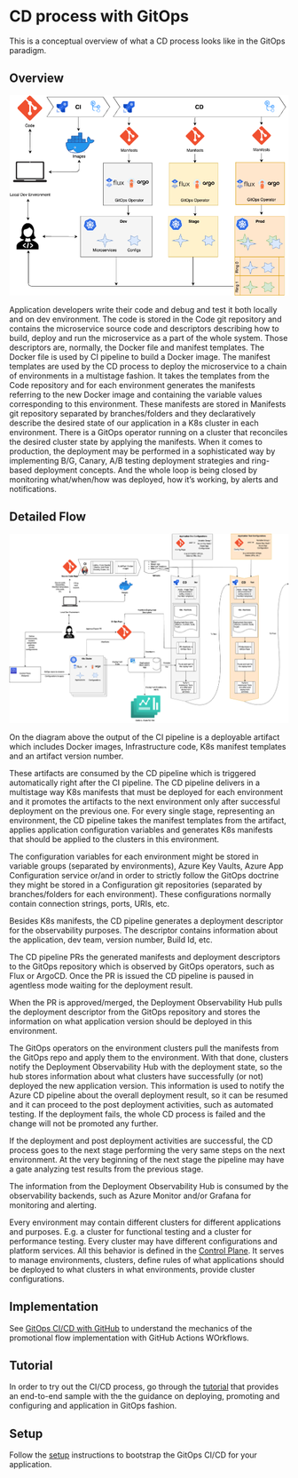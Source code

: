 # CD process with GitOps  

This is a conceptual overview of what a CD process looks like in the GitOps paradigm.

## Overview

![simple-flow](./images/gitops-CD-Simple-Flow.drawio.png)

Application developers write their code and debug and test it both locally and on dev environment. The code is stored in the Code git repository and contains the microservice source code and descriptors describing how to build, deploy and run the microservice as a part of the whole system. Those descriptors are, normally, the Docker file and manifest templates. The Docker file is used by CI pipeline to build a Docker image. The manifest templates are used by the CD process to deploy the microservice to a chain of environments in a multistage fashion. It takes the templates from the Code repository and for each environment generates the manifests referring to the new Docker image and containing the variable values corresponding to this environment. These manifests are stored in Manifests git repository separated by branches/folders and they declaratively describe the desired state of our application in a K8s cluster in each environment. There is a GitOps operator running on a cluster that reconciles the desired cluster state by applying the manifests. When it comes to production, the deployment may be performed in a sophisticated way by implementing B/G, Canary, A/B testing deployment strategies and ring-based deployment concepts. And the whole loop is being closed by monitoring what/when/how was deployed, how it’s working, by alerts and notifications.

## Detailed Flow

![detailed-flow](./images/gitops-CD-Detailed-Flow.drawio.png)

On the diagram above the output of the CI pipeline is a deployable artifact which includes Docker images, Infrastructure code, K8s manifest templates and an artifact version number.

These artifacts are consumed by the CD pipeline which is triggered automatically right after the CI pipeline. The CD pipeline delivers in a multistage way K8s manifests that must be deployed for each environment and it promotes the artifacts to the next environment only after successful deployment on the previous one. For every single stage, representing an environment, the CD pipeline takes the manifest templates from the artifact, applies application configuration variables and generates K8s manifests that should be applied to the clusters in this environment.  

The configuration variables for each environment might be stored in variable groups (separated by environments), Azure Key Vaults, Azure App Configuration service or/and in order to strictly follow the GitOps doctrine they might be stored in a Configuration git repositories (separated by branches/folders for each environment). These configurations normally contain connection strings, ports, URIs, etc.

Besides K8s manifests, the CD pipeline generates a deployment descriptor for the observability purposes. The descriptor contains information about the application, dev team, version number, Build Id, etc.

The CD pipeline PRs the generated manifests and deployment descriptors to the GitOps repository which is observed by GitOps operators, such as Flux or ArgoCD. Once the PR is issued the CD pipeline is paused in agentless mode waiting for the deployment result.

When the PR is approved/merged, the Deployment Observability Hub pulls the deployment descriptor from the GitOps repository and stores the information on what application version should be deployed in this environment.

The GitOps operators on the environment clusters pull the manifests from the GitOps repo and apply them to the environment. With that done, clusters notify the Deployment Observability Hub with the deployment state, so the hub stores information about what clusters have successfully (or not) deployed the new application version. This information is used to notify the Azure CD pipeline about the overall deployment result, so it can be resumed and it can proceed to the post deployment activities, such as automated testing. If the deployment fails, the whole CD process is failed and the change will not be promoted any further.

If the deployment and post deployment activities are successful, the CD process goes to the next stage performing the very same steps on the next environment. At the very beginning of the next stage the pipeline may have a gate analyzing test results from the previous stage.

The information from the Deployment Observability Hub is consumed by the observability backends, such as Azure Monitor and/or Grafana for monitoring and alerting.

Every environment may contain different clusters for different applications and purposes. E.g. a cluster for functional testing and a cluster for performance testing. Every cluster may have different configurations and platform services. All this behavior is defined in the [Control Plane](https://learn.microsoft.com/en-us/azure/azure-arc/kubernetes/conceptual-workload-management#high-level-flow). It serves to manage environments, clusters, define rules of what applications should be deployed to what clusters in what environments, provide cluster configurations.

## Implementation

See [GitOps CI/CD with GitHub](../cicd/readme.md) to understand the mechanics of the promotional flow implementation with GitHub Actions WOrkflows.

## Tutorial

In order to try out the CI/CD process, go through the [tutorial](../cicd/tutorial/cicd-tutorial.md) that provides an end-to-end sample with the the guidance on deploying, promoting and configuring and application in GitOps fashion.

## Setup

Follow the [setup](../cicd/setup.md) instructions to bootstrap the GitOps CI/CD for your application.
